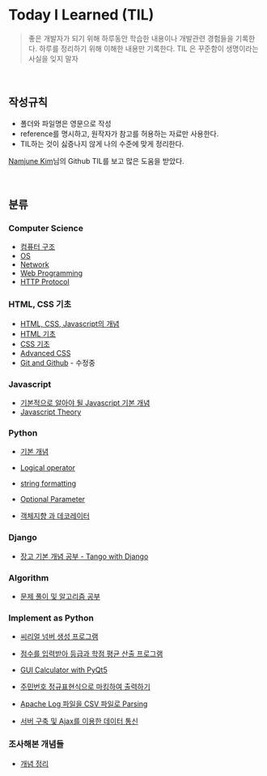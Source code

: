 # Today I Learned (TIL)

> 좋은 개발자가 되기 위해 하루동안 학습한 내용이나 개발관련 경험들을 기록한다.
> 하루를 정리하기 위해 이해한 내용만 기록한다.
> TIL 은 꾸준함이 생명이라는 사실을 잊지 말자

<br>

## 작성규칙

- 폴더와 파일명은 영문으로 작성
- reference를 명시하고, 원작자가 참고를 허용하는 자료만 사용한다.
- TIL하는 것이 싫증나지 않게 나의 수준에 맞게 정리한다.

[Namjune Kim](https://github.com/namjunemy)님의 Github TIL를 보고 많은 도움을 받았다.

<br>

## 분류

### Computer Science

- [컴퓨터 구조](https://github.com/kdh92417/TIL/blob/master/cs/computer_structure.md)
- [OS](https://github.com/kdh92417/TIL/blob/master/cs/os.md)
- [Network](https://github.com/kdh92417/TIL/blob/master/cs/network.md)
- [Web Programming](https://github.com/kdh92417/TIL/blob/master/cs/web_programming.md)
- [HTTP Protocol](https://github.com/kdh92417/TIL/blob/master/cs/http_protocol.md)

### HTML, CSS 기초

- [HTML, CSS, Javascript의 개념](https://github.com/kdh92417/TIL/blob/master/basic/basic%20language%20of%20web.md)
- [HTML 기초](https://github.com/kdh92417/TIL/blob/master/basic/HTML%20Basic.md)
- [CSS 기초](https://github.com/kdh92417/TIL/blob/master/basic/CSS.md)
- [Advanced CSS](https://github.com/kdh92417/TIL/blob/master/basic/advanced_css.md)
- [Git and Github](https://github.com/kdh92417/TIL/blob/master/basic/git_and_github.md) - 수정중

### Javascript

- [기본적으로 알아야 될 Javascript 기본 개념](https://github.com/kdh92417/TIL/blob/master/javascript/javascript_basic.md)
- [Javascript Theory](https://github.com/kdh92417/TIL/blob/master/javascript/javascript_theory.md)

### Python

- [기본 개념](https://github.com/kdh92417/TIL/blob/master/python/basic_theory_in_python.md)

- [Logical operator](https://github.com/kdh92417/TIL/blob/master/python/logical_operator.md)

- [string formatting](https://github.com/kdh92417/TIL/blob/master/python/string_formatting.md)

- [Optional Parameter](https://github.com/kdh92417/TIL/blob/master/python/optional_parameter.md)

- [객체지향 과 데코레이터](https://github.com/kdh92417/TIL/blob/master/python/dependency)

### Django

- [장고 기본 개념 공부 - Tango with Django](https://github.com/kdh92417/TIL/blob/master/django/tango_with_django.md)

### Algorithm

- [문제 풀이 및 알고리즘 공부](https://github.com/kdh92417/TIL/blob/master/algorithm/algorithm.md)

### Implement as Python

- [씨리얼 넘버 생성 프로그램](https://github.com/kdh92417/TIL/blob/master/algorithm/try_implementing_with_python/create_serial.py)
- [점수를 입력받아 등급과 학점 평균 산출 프로그램](https://github.com/kdh92417/TIL/blob/master/algorithm/try_implementing_with_python/grade_average_calculator.py)

- [GUI Calculator with PyQt5](https://github.com/kdh92417/TIL/blob/master/algorithm/try_implementing_with_python/calculator.py)

- [주민번호 정규표현식으로 마킹하여 출력하기](https://github.com/kdh92417/TIL/blob/master/algorithm/try_implementing_with_python/marking_number.py)

- [Apache Log 파일을 CSV 파일로 Parsing](https://github.com/kdh92417/TIL/blob/master/algorithm/try_implementing_with_python/parsing_log/parsing_apache_log.md)

- [서버 구축 및 Ajax를 이용한 데이터 통신](https://github.com/kdh92417/TIL/blob/master/algorithm/try_implementing_with_python/programmers/readme.md)

### 조사해본 개념들

- [개념 정리](https://github.com/kdh92417/TIL/blob/master/data/unknown_theory.md)
